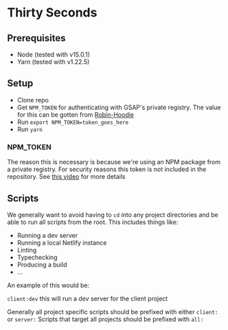 # Thirty Seconds

## Prerequisites

- Node (tested with v15.0.1)
- Yarn (tested with v1.22.5)

## Setup

- Clone repo
- Get `NPM_TOKEN` for authenticating with GSAP's private registry. The value for this can be gotten from [Robin-Hoodie](mailto:robin@oreon.io)
- Run `export NPM_TOKEN=token_goes_here`
- Run `yarn`

### NPM_TOKEN

The reason this is necessary is because we're using an NPM package from a private registry.
For security reasons this token is not included in the repository.
See [this video](https://www.youtube.com/watch?v=30CivTsqqMY) for more details

## Scripts

We generally want to avoid having to `cd` into any project directories and be able to run all scripts from the root.
This includes things like:

- Running a dev server
- Running a local Netlify instance
- Linting
- Typechecking
- Producing a build
- ...

An example of this would be:

`client:dev` this will run a dev server for the client project

Generally all project specific scripts should be prefixed with either `client:` or `server:`
Scripts that target all projects should be prefixed with `all:`
